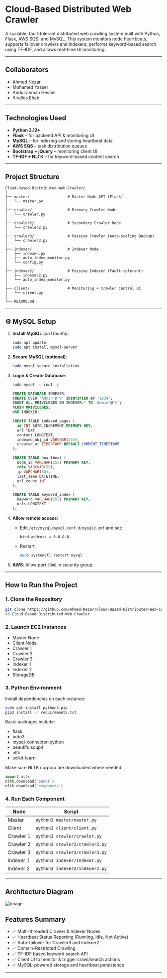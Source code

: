 # Cloud-Based Distributed Web Crawler

A scalable, fault-tolerant distributed web crawling system built with Python, Flask, AWS SQS, and MySQL. This system monitors node heartbeats, supports failover crawlers and indexers, performs keyword-based search using TF-IDF, and allows real-time UI monitoring.

---

## Collaborators

- Ahmed Nezar  
- Mohamed Yasser  
- Abdulrahman Hesam  
- Kirollos Ehab  

---

## Technologies Used

- **Python 3.12+**
- **Flask** – for backend API & monitoring UI
- **MySQL** – for indexing and storing heartbeat data
- **AWS SQS** – task distribution queues
- **Bootstrap + jQuery** – monitoring client UI
- **TF-IDF + NLTK** – for keyword-based content search

---

## Project Structure

```
Cloud-Based-Distributed-Web-Crawler/
│
├── master/                 # Master Node API (Flask)
│   └── master.py
│
├── crawler/                # Primary Crawler Node
│   └── crawler.py
│
├── crawler2/               # Secondary Crawler Node
│   └── crawler2.py
│
├── crawler3/               # Passive Crawler (Auto-scaling Backup)
│   └── crawler3.py
│
├── indexer/                # Indexer Node
│   ├── indexer.py
│   ├── auto_index_monitor.py
│   └── config.py
│
├── indexer2/               # Passive Indexer (Fault-tolerant)
│   ├── indexer2.py
│   └── auto_index_monitor.py
│
├── client/                 # Monitoring + Crawler Control UI
│   └── client.py
│
└── README.md
```

---

## ⚙️ MySQL Setup

1. **Install MySQL** (on Ubuntu):
   ```bash
   sudo apt update
   sudo apt install mysql-server
   ```

2. **Secure MySQL (optional)**:
   ```bash
   sudo mysql_secure_installation
   ```

3. **Login & Create Database**:
   ```bash
   sudo mysql -u root -p
   ```

   ```sql
   CREATE DATABASE INDEXER;
   CREATE USER 'Admin'@'%' IDENTIFIED BY '1234';
   GRANT ALL PRIVILEGES ON INDEXER.* TO 'Admin'@'%';
   FLUSH PRIVILEGES;
   USE INDEXER;

   CREATE TABLE indexed_pages (
     id INT AUTO_INCREMENT PRIMARY KEY,
     url TEXT,
     content LONGTEXT,
     indexed_obj_id VARCHAR(255),
     created_at TIMESTAMP DEFAULT CURRENT_TIMESTAMP
   );

   CREATE TABLE heartbeat (
     node_id VARCHAR(255) PRIMARY KEY,
     role VARCHAR(50),
     ip VARCHAR(50),
     last_seen DATETIME,
     url_count INT
   );

   CREATE TABLE keyword_index (
     keyword VARCHAR(255) PRIMARY KEY,
     urls LONGTEXT
   );
   ```

4. **Allow remote access**:
   - Edit `/etc/mysql/mysql.conf.d/mysqld.cnf` and set:
     ```
     bind-address = 0.0.0.0
     ```
   - Restart:
     ```bash
     sudo systemctl restart mysql
     ```

5. **AWS**: Allow port `3306` in security group.

---

## How to Run the Project

### 1. Clone the Repository
```bash
git clone https://github.com/Ahmed-Nezar/Cloud-Based-Distributed-Web-Crawler
cd Cloud-Based-Distributed-Web-Crawler
```

### 2. Launch EC2 Instances
- Master Node
- Client Node
- Crawler 1
- Crawler 2
- Crawler 3 
- Indexer 1
- Indexer 2
- StorageDB

### 3. Python Environment
Install dependencies on each instance:
```bash
sudo apt install python3-pip
pip3 install -r requirements.txt
```

Basic packages include:
- flask
- boto3
- mysql-connector-python
- beautifulsoup4
- nltk
- scikit-learn

Make sure NLTK corpora are downloaded where needed:
```python
import nltk
nltk.download('punkt')
nltk.download('stopwords')
```

### 4. Run Each Component

| Node       | Script                         |
|------------|--------------------------------|
| Master     | `python3 master/master.py`     |
| Client     | `python3 client/client.py`     |
| Crawler 1  | `python3 crawler/crawler.py`   |
| Crawler 2  | `python3 crawler2/crawler2.py` |
| Crawler 3  | `python3 crawler3/crawler3.py` |
| Indexer 1  | `python3 indexer/indexer.py`   |
| Indexer 2  | `python3 indexer2/indexer2.py` |

---

## Architecture Diagram
![image](https://github.com/user-attachments/assets/0a12be94-08ed-4259-96ba-e46cb339b294)


## Features Summary

- ✅ Multi-threaded Crawler & Indexer Nodes
- ✅ Heartbeat Status Reporting (Running, Idle, Not Active)
- ✅ Auto-failover for Crawler3 and Indexer2
- ✅ Domain-Restricted Crawling
- ✅ TF-IDF based keyword search API
- ✅ Client UI to monitor & trigger crawl/search actions
- ✅ MySQL-powered storage and heartbeat persistence

---
